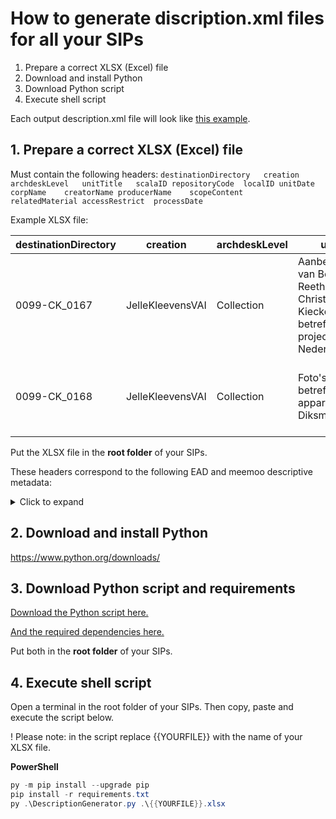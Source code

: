 # How to generate discription.xml files for all your SIPs

1. Prepare a correct XLSX (Excel) file
2. Download and install Python
3. Download Python script
4. Execute shell script

Each output description.xml file will look like [this example](https://github.com/Automatic-Ingest-Digital-Archives/SCALA/blob/main/Manual%20Ingest/DescriptionXML/ExampleXmlOutput.xml).

## 1. Prepare a correct XLSX (Excel) file

Must contain the following headers:
`destinationDirectory	creation	archdeskLevel	unitTitle	scalaID	repositoryCode	localID	unitDate	corpName	creatorName	producerName	scopeContent	relatedMaterial	accessRestrict	processDate
`

Example XLSX file:

| destinationDirectory | creation         | archdeskLevel | unitTitle                                                                                          | scalaID | repositoryCode | localID      | unitDate  | corpName | creatorName | producerName | scopeContent                                                                                                                                                                                                                                   | relatedMaterial | accessRestrict               | processDate |
|----------------------|------------------|---------------|----------------------------------------------------------------------------------------------------|---------|----------------|--------------|-----------|----------|-------------|--------------|------------------------------------------------------------------------------------------------------------------------------------------------------------------------------------------------------------------------------------------------|-----------------|------------------------------|-------------|
| 0099-CK_0167         | JelleKleevensVAI | Collection    | Aanbevelingsbrief van Bob van Reeth   voor Christian Kieckens betreffende een project te Nederland |         | BE/653717      | 0099-CK_0167 | 2010/..   | Vai      | Vai         | SCALA?       | Bevat 3 scans van een vraag van Cees Nagelkerke aan Bob van Reeth. |                 | Enkel raadpleegbaar door Vai | 23/09/2021  |
| 0099-CK_0168         | JelleKleevensVAI | Collection    | Foto's betreffende een appartement   te Diksmuide                                                  |         | BE/653717      | 0099-CK_0168 | 2005/2016 | Vai      | Vai         | SCALA?       | Bevat foto's allerlei betreffende een appartement in Diksmuide. |                 | Enkel raadpleegbaar door Vai | 23/09/2021  |

Put the XLSX file in the **root folder** of your SIPs.

These headers correspond to the following EAD and meemoo descriptive metadata:
<details>
  <summary>Click to expand</summary>

| XLSX header          |       RODA-IN interface      |                RODA-IN SCALA EAD                |            MEEMOO SIDECAR            |
|----------------------|:----------------------------:|:-----------------------------------------------:|:------------------------------------:|
| destinationDirectory |                              |                                                 |                                      |
| creation             |                              |                                                 |                                      |
| scalaID              | scala ID                     | ead/archdesc/did/unitid@label="scalaId"         | /viaa/dc_identifier_localids/scalaId |
| localID              | local ID                     | ead/archdesc/did/unitid@label="localId"         | /viaa/dc_identifier_localid          |
| archdeskLevel        | type                         | ead/archdesc@level="collection"                 |                                      |
| unitTitle            | title                        | ead/archdesc/did/unittitle                      | /viaa/dc_title                       |
| unitDate             | date(s)                      | ead/archdesc/did/unitdate                       |                                      |
| creatorName          | archive creator(s)           | ead/archdesc/did/origination@label="creator"    | /viaa/dc_creators/Archiefvormer      |
| producerName         | producer                     | ead/archdesc/did/origination@label="producer"   | /viaa/dc_publishers/publisher        |
| repositoryCode       | repository ID                | ead/archdesc/did/unitid @label="repositorycode" |                                      |
| corpName             | repository name              | ead/archdesc/did/repository/corpname            | /viaa/CP                             |
|     scopeContent     | scope / content              | ead/archdesc/did/scopecontent                   | /viaa/dc_description                 |
| accessRestrict       | conditions governing access  | ead/archdesc/did/accessrestrict                 | /viaa/dc_rights_comment              |
| relatedMaterial      | related units of description | ead/archdesc/did/relatedmaterial                | /viaa/dc_titles/archief              |
| processDate          | date of creation             | ead/archdesc/procesinfo                         |                                      |

</details>

## 2. Download and install Python

https://www.python.org/downloads/

## 3. Download Python script and requirements

[Download the Python script here.](https://github.com/Automatic-Ingest-Digital-Archives/SCALA/blob/main/Manual%20Ingest/DescriptionXML/DescriptionGenerator.py)

[And the required dependencies here.](https://github.com/Automatic-Ingest-Digital-Archives/SCALA/blob/main/Manual%20Ingest/DescriptionXML/requirements.txt)

Put both in the **root folder** of your SIPs.

## 4. Execute shell script

Open a terminal in the root folder of your SIPs. Then copy, paste and execute the script below.

! Please note: in the script replace {{YOURFILE}} with the name of your XLSX file.

<b>PowerShell</b>

```powershell
py -m pip install --upgrade pip
pip install -r requirements.txt
py .\DescriptionGenerator.py .\{{YOURFILE}}.xlsx
```
